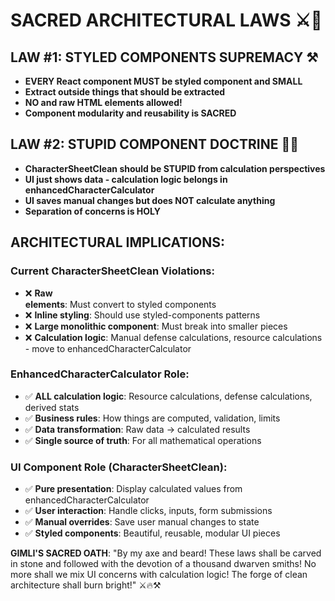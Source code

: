 # SACRED ARCHITECTURAL LAWS ⚔️📜

## LAW #1: STYLED COMPONENTS SUPREMACY ⚒️

- **EVERY React component MUST be styled component and SMALL**
- **Extract outside things that should be extracted**
- **NO <divs> and raw HTML elements allowed!**
- **Component modularity and reusability is SACRED**

## LAW #2: STUPID COMPONENT DOCTRINE 🧠❌

- **CharacterSheetClean should be STUPID from calculation perspectives**
- **UI just shows data - calculation logic belongs in enhancedCharacterCalculator**
- **UI saves manual changes but does NOT calculate anything**
- **Separation of concerns is HOLY**

## ARCHITECTURAL IMPLICATIONS:

### Current CharacterSheetClean Violations:

- ❌ **Raw <div> elements**: Must convert to styled components
- ❌ **Inline styling**: Should use styled-components patterns
- ❌ **Large monolithic component**: Must break into smaller pieces
- ❌ **Calculation logic**: Manual defense calculations, resource calculations - move to enhancedCharacterCalculator

### EnhancedCharacterCalculator Role:

- ✅ **ALL calculation logic**: Resource calculations, defense calculations, derived stats
- ✅ **Business rules**: How things are computed, validation, limits
- ✅ **Data transformation**: Raw data → calculated results
- ✅ **Single source of truth**: For all mathematical operations

### UI Component Role (CharacterSheetClean):

- ✅ **Pure presentation**: Display calculated values from enhancedCharacterCalculator
- ✅ **User interaction**: Handle clicks, inputs, form submissions
- ✅ **Manual overrides**: Save user manual changes to state
- ✅ **Styled components**: Beautiful, reusable, modular UI pieces

**GIMLI'S SACRED OATH**: "By my axe and beard! These laws shall be carved in stone and followed with the devotion of a thousand dwarven smiths! No more shall we mix UI concerns with calculation logic! The forge of clean architecture shall burn bright!" ⚔️🔥⚒️
